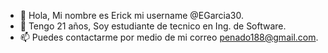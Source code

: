 - 👋 Hola, Mi nombre es Erick mi username @EGarcia30.
- 👀 Tengo 21 años, Soy estudiante de tecnico en Ing. de Software.
- 📫 Puedes contactarme por medio de mi correo penado188@gmail.com.

<!---
EGarcia30/EGarcia30 is a ✨ special ✨ repository because its `README.md` (this file) appears on your GitHub profile.
You can click the Preview link to take a look at your changes.
--->
